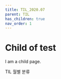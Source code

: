 ```yaml
---
title: TIL_2020.07
parent: TIL
has_children: true
nav_order: 1
---
```


# Child of test

I am a child page.

TIL 월별 분류
